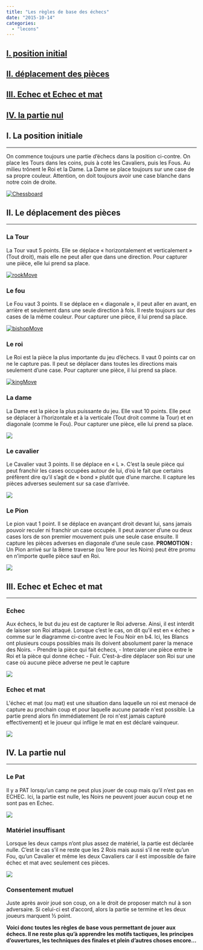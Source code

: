 ```yaml
---
title: "Les règles de base des échecs"
date: "2015-10-14"
categories: 
  - "lecons"
---
```


## [I. position initial](#un)

## [II. déplacement des pièces](#deux)

## [III. Echec et Echec et mat](#trois)

## [IV. la partie nul](#quatre)

  

## I. La position initiale

* * *

On commence toujours une partie d’échecs dans la position ci-contre. On place les Tours dans les coins, puis à coté les Cavaliers, puis les Fous. Au milieu trônent le Roi et la Dame. La Dame se place toujours sur une case de sa propre couleur. Attention, on doit toujours avoir une case blanche dans notre coin de droite.

[![Chessboard](/wordpress-uploads/2015/10/Chessboard-293x300.jpg)](/wordpress-uploads/2015/10/Chessboard.jpg)

## II. Le déplacement des pièces

* * *

### La Tour

La Tour vaut 5 points. Elle se déplace « horizontalement et verticalement » (Tout droit), mais elle ne peut aller que dans une direction. Pour capturer une pièce, elle lui prend sa place.

[![rookMove](/wordpress-uploads/2015/10/rookMove.jpg)](/wordpress-uploads/2015/10/rookMove.jpg)

### Le fou

Le Fou vaut 3 points. Il se déplace en « diagonale », il peut aller en avant, en arrière et seulement dans une seule direction à fois. Il reste toujours sur des cases de la même couleur. Pour capturer une pièce, il lui prend sa place.

[![bishopMove](/wordpress-uploads/2015/10/bishopMove.jpg)](/wordpress-uploads/2015/10/bishopMove.jpg)

### Le roi

Le Roi est la pièce la plus importante du jeu d’échecs. Il vaut 0 points car on ne le capture pas. Il peut se déplacer dans toutes les directions mais seulement d’une case. Pour capturer une pièce, il lui prend sa place.

[![kingMove](/wordpress-uploads/2015/10/kingMove.jpg)](/wordpress-uploads/2015/10/kingMove.jpg)

### La dame

La Dame est la pièce la plus puissante du jeu. Elle vaut 10 points. Elle peut se déplacer à l’horizontale et à la verticale (Tout droit comme la Tour) et en diagonale (comme le Fou). Pour capturer une pièce, elle lui prend sa place.

[![](/wordpress-uploads/2015/10/queenMove.jpg)](/wordpress-uploads/2015/10/queenMove.jpg)

### Le cavalier

Le Cavalier vaut 3 points. Il se déplace en « L ». C’est la seule pièce qui peut franchir les cases occupées autour de lui, d’où le fait que certains préfèrent dire qu’il s’agit de « bond » plutôt que d’une marche. Il capture les pièces adverses seulement sur sa case d’arrivée.

[![](/wordpress-uploads/2015/10/knightMove.jpg)](/wordpress-uploads/2015/10/knightMove.jpg)

### Le Pion

Le pion vaut 1 point. Il se déplace en avançant droit devant lui, sans jamais pouvoir reculer ni franchir un case occupée. Il peut avancer d’une ou deux cases lors de son premier mouvement puis une seule case ensuite. Il capture les pièces adverses en diagonale d’une seule case. **PROMOTION :** Un Pion arrivé sur la 8ème traverse (ou 1ère pour les Noirs) peut être promu en n’importe quelle pièce sauf en Roi.

[![](/wordpress-uploads/2015/10/pawnMove.jpg)](/wordpress-uploads/2015/10/pawnMove.jpg)

## III. Echec et Echec et mat

* * *

### Echec

Aux échecs, le but du jeu est de capturer le Roi adverse. Ainsi, il est interdit de laisser son Roi attaqué. Lorsque c’est le cas, on dit qu’il est en « échec » comme sur le diagramme ci-contre avec le Fou Noir en b4. Ici, les Blancs ont plusieurs coups possibles mais ils doivent absolument parer la menace des Noirs. - Prendre la pièce qui fait échecs, - Intercaler une pièce entre le Roi et la pièce qui donne échec - Fuir. C’est-à-dire déplacer son Roi sur une case où aucune pièce adverse ne peut le capture

[![](/wordpress-uploads/2015/10/echec.png)](/wordpress-uploads/2015/10/echec.png)

### Echec et mat

L'échec et mat (ou mat) est une situation dans laquelle un roi est menacé de capture au prochain coup et pour laquelle aucune parade n'est possible. La partie prend alors fin immédiatement (le roi n'est jamais capturé effectivement) et le joueur qui inflige le mat en est déclaré vainqueur.

[![](/wordpress-uploads/2015/10/echecs-et-mat.png)](/wordpress-uploads/2015/10/echecs-et-mat.png)

## IV. La partie nul

* * *

### Le Pat

Il y a PAT lorsqu’un camp ne peut plus jouer de coup mais qu’il n’est pas en ECHEC. Ici, la partie est nulle, les Noirs ne peuvent jouer aucun coup et ne sont pas en Echec.

[![](/wordpress-uploads/2015/10/pat.png)](/wordpress-uploads/2015/10/pat.png)

### Matériel insuffisant

Lorsque les deux camps n’ont plus assez de matériel, la partie est déclarée nulle. C’est le cas s’il ne reste que les 2 Rois mais aussi s’il ne reste qu’un Fou, qu’un Cavalier et même les deux Cavaliers car il est impossible de faire échec et mat avec seulement ces pièces.

[![](/wordpress-uploads/2015/10/materiel.png)](/wordpress-uploads/2015/10/materiel.png)

### Consentement mutuel

Juste après avoir joué son coup, on a le droit de proposer match nul à son adversaire. Si celui-ci est d’accord, alors la partie se termine et les deux joueurs marquent ½ point.

**Voici donc toutes les règles de base vous permettant de jouer aux échecs. Il ne reste plus qu’à apprendre les motifs tactiques, les principes d’ouvertures, les techniques des finales et plein d’autres choses encore…**
